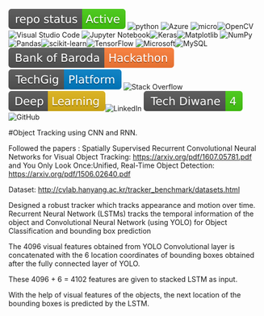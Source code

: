 ![image](https://github.com/Shailly0502/Tech-Diwane/blob/5e9464e1145fa5ce5c6af266c36b0efb3198d7fa/activestatus.svg) ![python](https://img.shields.io/badge/python-3670A0?style=for-the-badge&logo=python&logoColor=ffdd54) ![Azure](https://img.shields.io/badge/azure-%230072C6.svg?style=for-the-badge&logo=microsoftazure&logoColor=white) ![micro](https://img.shields.io/badge/Microsoft_Learn-258ffa?style=for-the-badge&logo=microsoft&logoColor=white)![OpenCV](https://img.shields.io/badge/opencv-%23white.svg?style=for-the-badge&logo=opencv&logoColor=white) ![Visual Studio Code](https://img.shields.io/badge/Visual%20Studio%20Code-0078d7.svg?style=for-the-badge&logo=visual-studio-code&logoColor=white) ![Jupyter Notebook](https://img.shields.io/badge/jupyter-%23FA0F00.svg?style=for-the-badge&logo=jupyter&logoColor=white)![Keras](https://img.shields.io/badge/Keras-%23D00000.svg?style=for-the-badge&logo=Keras&logoColor=white)![Matplotlib](https://img.shields.io/badge/Matplotlib-%23ffffff.svg?style=for-the-badge&logo=Matplotlib&logoColor=black) ![NumPy](https://img.shields.io/badge/numpy-%23013243.svg?style=for-the-badge&logo=numpy&logoColor=white) ![Pandas](https://img.shields.io/badge/pandas-%23150458.svg?style=for-the-badge&logo=pandas&logoColor=white)![scikit-learn](https://img.shields.io/badge/scikit--learn-%23F7931E.svg?style=for-the-badge&logo=scikit-learn&logoColor=white)![TensorFlow](https://img.shields.io/badge/TensorFlow-%23FF6F00.svg?style=for-the-badge&logo=TensorFlow&logoColor=white) ![Microsoft](https://img.shields.io/badge/Microsoft-0078D4?style=for-the-badge&logo=microsoft&logoColor=white)![MySQL](https://img.shields.io/badge/mysql-%2300f.svg?style=for-the-badge&logo=mysql&logoColor=white)![Bank of Baroda](https://github.com/Shailly0502/Tech-Diwane/blob/1d0c3ceafcb5ef858c117ddff4241770deaa5d2b/Bank%20of%20Baroda-Hackathon-orange.svg)![TechGig](https://github.com/Shailly0502/Tech-Diwane/blob/23028a580b78736f658e260fa1002a29068292ed/techgig.svg)  ![Stack Overflow](https://img.shields.io/badge/-Stackoverflow-FE7A16?style=for-the-badge&logo=stack-overflow&logoColor=white)![Deep Learning](https://github.com/Shailly0502/Tech-Diwane/blob/2d21b9fb791ddb4a8f74c0e65e394b6a568c0a6d/Deep-Learning-yellow.svg)![LinkedIn](https://img.shields.io/badge/linkedin-%230077B5.svg?style=for-the-badge&logo=linkedin&logoColor=white) ![Contributor](https://github.com/Shailly0502/Tech-Diwane/blob/cac5cd0b80f2648c84d53b58a081daacdf7bed2f/Tech%20Diwane-4-Green.svg) ![GitHub](https://img.shields.io/badge/github-%23121011.svg?style=for-the-badge&logo=github&logoColor=white) 

#Object Tracking using CNN and RNN. 

Followed the papers : Spatially Supervised Recurrent Convolutional Neural
Networks for Visual Object Tracking: https://arxiv.org/pdf/1607.05781.pdf and You Only Look Once:Unified, Real-Time Object Detection: https://arxiv.org/pdf/1506.02640.pdf

Dataset: http://cvlab.hanyang.ac.kr/tracker_benchmark/datasets.html


Designed a robust tracker which tracks appearance and motion over time.
Recurrent Neural Network (LSTMs) tracks the temporal information of the object and Convolutional Neural Network
(using YOLO) for Object Classification and bounding box prediction


The 4096 visual features obtained from YOLO Convolutional layer is concatenated with the 6 location coordinates of bounding boxes obtained after the fully connected layer of YOLO. 

These 4096 + 6 = 4102 features are given to stacked LSTM as input. 

With the help of visual features of the objects, the next location of the bounding boxes is predicted by the LSTM.
